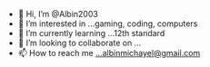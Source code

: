 - 👋 Hi, I’m @Albin2003
- 👀 I’m interested in ...gaming, coding, computers
- 🌱 I’m currently learning ...12th standard
- 💞️ I’m looking to collaborate on ...
- 📫 How to reach me ...albinmichayel@gmail.com

<!---
Albin2003/Albin2003 is a ✨ special ✨ repository because its `README.md` (this file) appears on your GitHub profile.
You can click the Preview link to take a look at your changes.
--->
